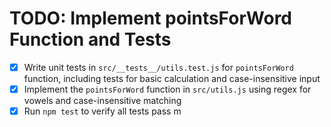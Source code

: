 # TODO: Implement pointsForWord Function and Tests

- [x] Write unit tests in `src/__tests__/utils.test.js` for `pointsForWord` function, including tests for basic calculation and case-insensitive input
- [x] Implement the `pointsForWord` function in `src/utils.js` using regex for vowels and case-insensitive matching
- [x] Run `npm test` to verify all tests pass
m